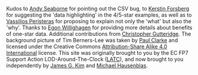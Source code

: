 Kudos to [Andy Seaborne](https://twitter.com/andyseaborne) for pointing out the CSV bug,
to [Kerstin Forsberg](https://twitter.com/kerfors) for suggesting the 'data highlighting' in the 4/5-star examples, as well as to [Vassilios Peristeras](https://twitter.com/vassilios) for proposing to explain not only the 'what' but also the 'why'. Thanks to [Egon Willighagen](https://twitter.com/egonwillighagen) for providing more details about benefits of one-star data. Additional contributions from [Christopher Gutteridge](http://www.ecs.soton.ac.uk/people/cjg). The background picture of Tim Berners-Lee was taken by [Paul Clarke](http://paulclarke.com/) and licensed under the Creative Commons [Attribution-Share Alike 4.0 International](https://creativecommons.org/licenses/by-sa/4.0/deed.en) license. This site was originally brought to you by the EC FP7 Support Action LOD-Around-The-Clock ([LATC](http://cordis.europa.eu/project/rcn/95552_en.html)), and now brought to you independently by [James G. Kim](http://jayg.org/) and [Michael Hausenblas](http://mhausenblas.info/).
